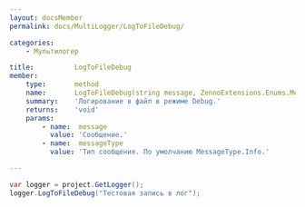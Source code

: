 ```yaml
---
layout: docsMember
permalink: docs/MultiLogger/LogToFileDebug/

categories:
    - Мультилогер

title:          LogToFileDebug
member:
    type:       method
    name:       LogToFileDebug(string message, ZennoExtensions.Enums.MessageType messageType)
    summary:    'Логирование в файл в режиме Debug.'
    returns:    'void'
    params:
        - name:  message
          value: 'Сообщение.'
        - name:  messageType
          value: 'Тип сообщения. По умолчанию MessageType.Info.'

---
```


```csharp
var logger = project.GetLogger();
logger.LogToFileDebug("Тестовая запись в лог");
```
